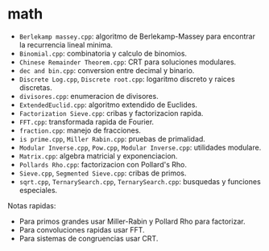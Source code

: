# math

- `Berlekamp massey.cpp`: algoritmo de Berlekamp-Massey para encontrar la recurrencia lineal minima.
- `Binomial.cpp`: combinatoria y calculo de binomios.
- `Chinese Remainder Theorem.cpp`: CRT para soluciones modulares.
- `dec and bin.cpp`: conversion entre decimal y binario.
- `Discrete Log.cpp`, `Discrete root.cpp`: logaritmo discreto y raices discretas.
- `divisores.cpp`: enumeracion de divisores.
- `ExtendedEuclid.cpp`: algoritmo extendido de Euclides.
- `Factorization Sieve.cpp`: cribas y factorizacion rapida.
- `FFT.cpp`: transformada rapida de Fourier.
- `fraction.cpp`: manejo de fracciones.
- `is prime.cpp`, `Miller Rabin.cpp`: pruebas de primalidad.
- `Modular Inverse.cpp`, `Pow.cpp`, `Modular Inverse.cpp`: utilidades modulare.
- `Matrix.cpp`: algebra matricial y exponenciacion.
- `Pollards Rho.cpp`: factorizacion con Pollard's Rho.
- `Sieve.cpp`, `Segmented Sieve.cpp`: cribas de primos.
- `sqrt.cpp`, `TernarySearch.cpp`, `TernarySearch.cpp`: busquedas y funciones especiales.

Notas rapidas:

- Para primos grandes usar Miller-Rabin y Pollard Rho para factorizar.
- Para convoluciones rapidas usar FFT.
- Para sistemas de congruencias usar CRT.
